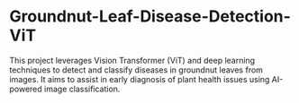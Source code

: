 # Groundnut-Leaf-Disease-Detection-ViT
This project leverages Vision Transformer (ViT) and deep learning techniques to detect and classify diseases in groundnut leaves from images. It aims to assist in early diagnosis of plant health issues using AI-powered image classification.
